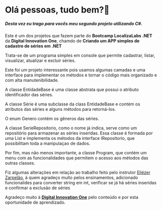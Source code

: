 # Olá pessoas, tudo bem?👋

##### Desta vez eu trago para vocês meu segundo projeto utilizando C#.

Este é um dos projetos que fazem parte do **Bootcamp LocalizaLabs .NET** da **Digital Innovation One**, chamdo de **Criando um APP simples de cadastro de séries em .NET**

Trata-se de um programa simples em console que permite cadastrar, listar, visualizar, atualizar e excluir séries.

Este foi um projeto interessante pois usamos algumas camadas e uma interface para implementar os métodos e tornar o código mais organizado e com alta manutenibilidade.

A classe EntidadeBase é uma classe abstrata que possui o atributo identificador das séries.

A classe Série é uma subclasse da class EntidadeBase e contém os atributos das séries e alguns métodos para retorná-los.

O enum Genero contém os gêneros das séries.

A classe SerieRepositorio, como o nome já indica, serve como um repositório para armazenar as séries inseridas. Essa classe é formada por uma List<Serie> e implementa os métodos da interface IRepositorio, que possibilitam toda a manipulaçao de dados.

Por fim, mas não menos importante, a classe Program, que contém um menu com as funcionalidades que permitem o acesso aos métodos das outras classes.

Fiz algumas alterações em relação ao trabalho feito pelo instrutor [Eliézer Zarpelão](https://github.com/elizarp), à quem agradeço muito pelos ensinamentos, adicionado funcionalides para converter string em int, verificar se já há séries inseridas e confirmar a exclusão de séries

Agradeço muito à [**Digital Innovation One**](https://digitalinnovation.one/) pelo conteúdo e por esta oportunidade de aprendizado.

